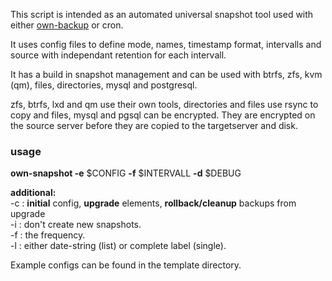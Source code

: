 This script is intended as an automated universal snapshot tool used with either [own-backup](https://github.com/m-k-r/own-backup) or cron.

It uses config files to define mode, names, timestamp format, intervalls and source with independant retention for each intervall.

It has a build in snapshot management and can be used with btrfs, zfs, kvm (qm), files, directories, mysql and postgresql.

zfs, btrfs, lxd and qm use their own tools, directories and files use rsync to copy and files, mysql and pgsql can be encrypted. They are encrypted on the source server before they are copied to the targetserver and disk.

### usage

**own-snapshot -e** $CONFIG **-f** $INTERVALL **-d** $DEBUG

**additional:**  
-c : **initial** config, **upgrade** elements, **rollback/cleanup** backups from upgrade   
-i : don't create new snapshots.  
-f : the frequency.  
-l : either date-string (list) or complete label (single).

Example configs can be found in the template directory.
